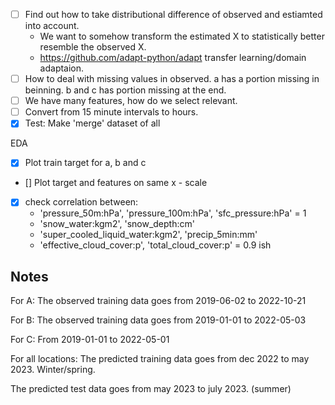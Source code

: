 

- [ ] Find out how to take distributional difference of observed and estiamted into account.
    - We want to somehow transform the estimated X to statistically better resemble the observed X. 
    -  https://github.com/adapt-python/adapt transfer learning/domain adaptaion.
- [ ] How to deal with missing values in observed. a has a portion missing in beinning. b and c has portion missing at the end.
- [ ] We have many features, how do we select relevant.
- [ ] Convert from 15 minute intervals to hours.
- [x] Test: Make 'merge' dataset of all 

EDA
- [x] Plot train target for a, b and c
- [] Plot target and features on same x - scale 
- [x] check correlation between: 
    - 'pressure_50m:hPa', 'pressure_100m:hPa', 'sfc_pressure:hPa'  = 1
    - 'snow_water:kgm2', 'snow_depth:cm'
    - 'super_cooled_liquid_water:kgm2', 'precip_5min:mm'
    - 'effective_cloud_cover:p', 'total_cloud_cover:p' = 0.9 ish


## Notes
For A:
The observed training data goes from 2019-06-02 to 2022-10-21

For B:
The observed training data goes from 2019-01-01 to 2022-05-03

For C:
From 2019-01-01 to 2022-05-01


For all locations:
The predicted training data goes from dec 2022 to may 2023. Winter/spring.

The predicted test data goes from may 2023 to july 2023. (summer) 